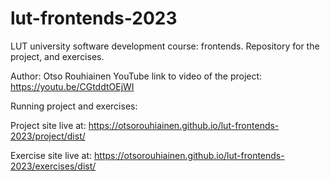 # lut-frontends-2023
LUT university software development course: frontends. Repository for the project, and exercises.

Author: Otso Rouhiainen
YouTube link to video of the project: https://youtu.be/CGtddtOEjWI

<bold>Running project and exercises:</bold>

Project site live at: https://otsorouhiainen.github.io/lut-frontends-2023/project/dist/

Exercise site live at: https://otsorouhiainen.github.io/lut-frontends-2023/exercises/dist/

